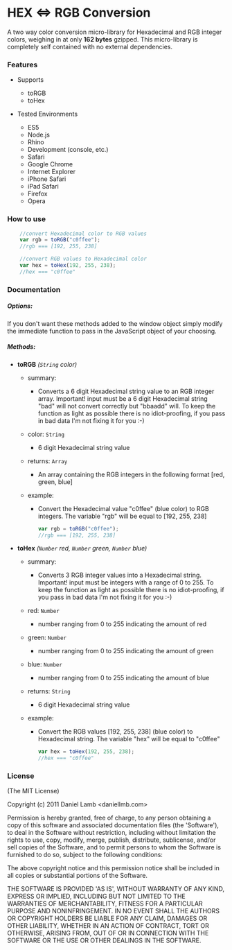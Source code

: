 HEX <=> RGB Conversion
=========

A two way color conversion micro-library for Hexadecimal and RGB integer colors, weighing in at only **162 bytes** gzipped. This micro-library is completely self contained with no external dependencies.

### Features

- Supports
	- toRGB
	- toHex

- Tested Environments
	- ES5
	- Node.js
	- Rhino
	- Development (console, etc.) 
	- Safari
	- Google Chrome
	- Internet Explorer
	- iPhone Safari
	- iPad Safari
	- Firefox
	- Opera

### How to use

```javascript
	//convert Hexadecimal color to RGB values
	var rgb = toRGB("c0ffee");
	//rgb === [192, 255, 238]

	//convert RGB values to Hexadecimal color
	var hex = toHex(192, 255, 238);
	//hex === "c0ffee"
```

### Documentation 

##### Options:

If you don't want these methods added to the window object simply modify the immediate function to pass in the JavaScript object of your choosing.

##### Methods:

- **toRGB** *(`String` color)*

	- summary: 
		- Converts a 6 digit Hexadecimal string value to an RGB integer array. Important! input must be a 6 digit Hexadecimal string "bad" will not convert correctly but "bbaadd" will. To keep the function as light as possible there is no idiot-proofing, if you pass in bad data I'm not fixing it for you :-)
	
	- color: `String`
		- 6 digit Hexadecimal string value
	
	- returns: `Array`
		- An array containing the RGB integers in the following format [red, green, blue]
	
	- example:
		- Convert the Hexadecimal value "c0ffee" (blue color) to RGB integers. The variable "rgb" will be equal to [192, 255, 238]

		  ```javascript
		  var rgb = toRGB("c0ffee");
		  //rgb === [192, 255, 238]
		  ```

- **toHex** *(`Number` red, `Number` green, `Number` blue)*

	- summary:
        - Converts 3 RGB integer values into a Hexadecimal string.
        Important! input must be integers with a range of 0 to 255.
        To keep the function as light as possible there is no idiot-proofing,
        if you pass in bad data I'm not fixing it for you :-)

	- red: `Number`
		- number ranging from 0 to 255 indicating the amount of red

	- green: `Number`
		- number ranging from 0 to 255 indicating the amount of green

	- blue: `Number`
		- number ranging from 0 to 255 indicating the amount of blue

	- returns: `String`
		- 6 digit Hexadecimal string value

	- example:
		- Convert the RGB values [192, 255, 238] (blue color) to Hexadecimal string. The variable "hex" will be equal to "c0ffee"

		  ```javascript
		  var hex = toHex(192, 255, 238);
		  //hex === "c0ffee"
		  ```

### License 

(The MIT License)

Copyright (c) 2011 Daniel Lamb <daniellmb.com>

Permission is hereby granted, free of charge, to any person obtaining
a copy of this software and associated documentation files (the
'Software'), to deal in the Software without restriction, including
without limitation the rights to use, copy, modify, merge, publish,
distribute, sublicense, and/or sell copies of the Software, and to
permit persons to whom the Software is furnished to do so, subject to
the following conditions:

The above copyright notice and this permission notice shall be
included in all copies or substantial portions of the Software.

THE SOFTWARE IS PROVIDED 'AS IS', WITHOUT WARRANTY OF ANY KIND,
EXPRESS OR IMPLIED, INCLUDING BUT NOT LIMITED TO THE WARRANTIES OF
MERCHANTABILITY, FITNESS FOR A PARTICULAR PURPOSE AND NONINFRINGEMENT.
IN NO EVENT SHALL THE AUTHORS OR COPYRIGHT HOLDERS BE LIABLE FOR ANY
CLAIM, DAMAGES OR OTHER LIABILITY, WHETHER IN AN ACTION OF CONTRACT,
TORT OR OTHERWISE, ARISING FROM, OUT OF OR IN CONNECTION WITH THE
SOFTWARE OR THE USE OR OTHER DEALINGS IN THE SOFTWARE.